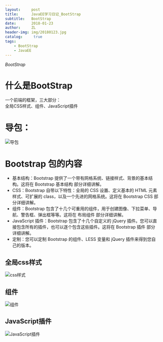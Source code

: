 ```yaml
---
layout:     post
title:      JavaEE学习日记_BootStrap
subtitle:   BootStrap
date:       2018-01-23
author:     ZL
header-img: img/20180123.jpg
catalog: 	 true
tags:
    - BootStrap
    - JavaEE
---
```


*BootStrap*

# 什么是BootStrap
一个前端的框架，三大部分：  
全局CSS样式、组件、JavaScript插件  

# 导包：

![导包](http://ovoxjpcrm.bkt.clouddn.com/f059dc73cf14efe27e558f012710b1b5.png)

# Bootstrap 包的内容
- 基本结构：Bootstrap 提供了一个带有网格系统、链接样式、背景的基本结构。这将在 Bootstrap 基本结构 部分详细讲解。
- CSS：Bootstrap 自带以下特性：全局的 CSS 设置、定义基本的 HTML 元素样式、可扩展的 class，以及一个先进的网格系统。这将在 Bootstrap CSS 部分详细讲解。
- 组件：Bootstrap 包含了十几个可重用的组件，用于创建图像、下拉菜单、导航、警告框、弹出框等等。这将在 布局组件 部分详细讲解。
- JavaScript 插件：Bootstrap 包含了十几个自定义的 jQuery 插件。您可以直接包含所有的插件，也可以逐个包含这些插件。这将在 Bootstrap 插件 部分详细讲解。
- 定制：您可以定制 Bootstrap 的组件、LESS 变量和 jQuery 插件来得到您自己的版本。


## 全局css样式

![css样式](http://ovoxjpcrm.bkt.clouddn.com/dc85f6febc10eba888b493d3066637e9.png)


## 组件

![组件](http://ovoxjpcrm.bkt.clouddn.com/015481373af34abea9b795fc2d47b974.png)


## JavaScript插件

![JavaScript插件](http://ovoxjpcrm.bkt.clouddn.com/9cdc0c33f253a55c8661554b76fb4118.png)











